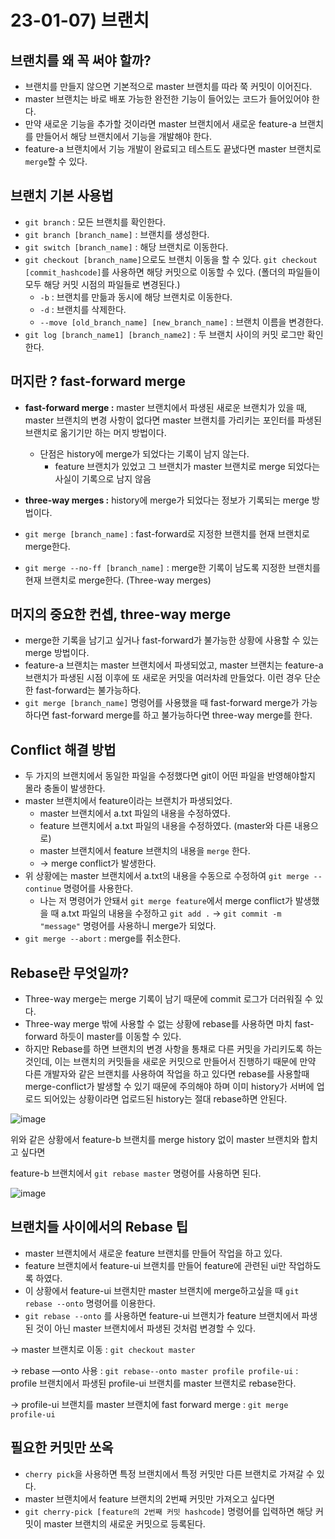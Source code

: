 # 23-01-07) 브랜치

## 브랜치를 왜 꼭 써야 할까?

- 브랜치를 만들지 않으면 기본적으로 master 브랜치를 따라 쭉 커밋이 이어진다.
- master 브랜치는 바로 배포 가능한 완전한 기능이 들어있는 코드가 들어있어야 한다.
- 만약 새로운 기능을 추가할 것이라면 master 브랜치에서 새로운 feature-a 브랜치를 만들어서 해당 브랜치에서 기능을 개발해야 한다.
- feature-a 브랜치에서 기능 개발이 완료되고 테스트도 끝냈다면 master 브랜치로 `merge`할 수 있다.

## 브랜치 기본 사용법

- `git branch` : 모든 브랜치를 확인한다.
- `git branch [branch_name]` : 브랜치를 생성한다.
- `git switch [branch_name]` : 해당 브랜치로 이동한다.
- `git checkout [branch_name]`으로도 브랜치 이동을 할 수 있다. `git checkout [commit_hashcode]`를 사용하면 해당 커밋으로 이동할 수 있다. (폴더의 파일들이 모두 해당 커밋 시점의 파일들로 변경된다.)
    - `-b` : 브랜치를 만듦과 동시에 해당 브랜치로 이동한다.
    - `-d` : 브랜치를 삭제한다.
    - `--move [old_branch_name] [new_branch_name]` : 브랜치 이름을 변경한다.
- `git log [branch_name1] [branch_name2]` : 두 브랜치 사이의 커밋 로그만 확인한다.

## 머지란 ? fast-forward merge

- **fast-forward merge :** master 브랜치에서 파생된 새로운 브랜치가 있을 때, master 브랜치의 변경 사항이 없다면 master 브랜치를 가리키는 포인터를 파생된 브랜치로 옮기기만 하는 머지 방법이다.
    - 단점은 history에 merge가 되었다는 기록이 남지 않는다.
        - feature 브랜치가 있었고 그 브랜치가 master 브랜치로 merge 되었다는 사실이 기록으로 남지 않음
- **************************************three-way merges :************************************** history에 merge가 되었다는 정보가 기록되는 merge 방법이다.

- `git merge [branch_name]` : fast-forward로 지정한 브랜치를 현재 브랜치로 merge한다.
- `git merge --no-ff [branch_name]` : merge한 기록이 남도록 지정한 브랜치를 현재 브랜치로 merge한다. (Three-way merges)

## 머지의 중요한 컨셉, three-way merge

- merge한 기록을 남기고 싶거나 fast-forward가 불가능한 상황에 사용할 수 있는 merge 방법이다.
- feature-a 브랜치는 master 브랜치에서 파생되었고, master 브랜치는 feature-a 브랜치가 파생된 시점 이후에 또 새로운 커밋을 여러차례 만들었다. 이런 경우 단순한 fast-forward는 불가능하다.
- `git merge [branch_name]` 명령어를 사용했을 때 fast-forward merge가 가능하다면 fast-forward merge를 하고 불가능하다면 three-way merge를 한다.

## Conflict 해결 방법

- 두 가지의 브랜치에서 동일한 파일을 수정했다면 git이 어떤 파일을 반영해야할지 몰라 충돌이 발생한다.
- master 브랜치에서 feature이라는 브랜치가 파생되었다.
    - master 브랜치에서 a.txt 파일의 내용을 수정하였다.
    - feature 브랜치에서 a.txt 파일의 내용을 수정하였다. (master와 다른 내용으로)
    - master 브랜치에서 feature 브랜치의 내용을 `merge` 한다.
    - → merge conflict가 발생한다.
- 위 상황에는 master 브랜치에서 a.txt의 내용을 수동으로 수정하여 `git merge --continue` 명령어를 사용한다.
    - 나는 저 명령어가 안돼서 `git merge feature`에서 merge conflict가 발생했을 때 a.txt 파일의 내용을 수정하고 `git add .` → `git commit -m "message"` 명령어를 사용하니 merge가 되었다.
- `git merge --abort` : merge를 취소한다.

## Rebase란 무엇일까?

- Three-way merge는 merge 기록이 남기 때문에 commit 로그가 더러워질 수 있다.
- Three-way merge 밖에 사용할 수 없는 상황에 rebase를 사용하면 마치 fast-forward 하듯이 master를 이동할 수 있다.
- 하지만 Rebase를 하면 브랜치의 변경 사항을 통채로 다른 커밋을 가리키도록 하는 것인데, 이는 브랜치의 커밋들을 새로운 커밋으로 만들어서 진행하기 때문에 만약 다른 개발자와 같은 브랜치를 사용하여 작업을 하고 있다면 rebase를 사용할때 merge-conflict가 발생할 수 있기 때문에 주의해야 하며 이미 history가 서버에 업로드 되어있는 상황이라면 업로드된 history는 절대 rebase하면 안된다.

![image](https://user-images.githubusercontent.com/68289543/211139462-492e43c9-fd25-4faf-ab7a-b2b9689eea6b.png)

위와 같은 상황에서 feature-b 브랜치를 merge history 없이 master 브랜치와 합치고 싶다면

feature-b 브랜치에서 `git rebase master` 명령어를 사용하면 된다.

![image](https://user-images.githubusercontent.com/68289543/211139471-cfbb97e6-52f9-44e4-8aa9-5ec9912f052b.png)

## 브랜치들 사이에서의 Rebase 팁

- master 브랜치에서 새로운 feature 브랜치를 만들어 작업을 하고 있다.
- feature 브랜치에서 feature-ui 브랜치를 만들어 feature에 관련된 ui만 작업하도록 하였다.
- 이 상황에서 feature-ui 브랜치만 master 브랜치에 merge하고싶을 때 `git rebase --onto` 명령어를 이용한다.
- `git rebase --onto` 를 사용하면 feature-ui 브랜치가 feature 브랜치에서 파생된 것이 아닌 master 브랜치에서 파생된 것처럼 변경할 수 있다.

→ master 브랜치로 이동 : `git checkout master`

→ rebase —onto 사용 : `git rebase--onto master profile profile-ui` : profile 브랜치에서 파생된 profile-ui 브랜치를 master 브랜치로 rebase한다. 

→ profile-ui 브랜치를 master 브랜치에 fast forward merge : `git merge profile-ui`

## 필요한 커밋만 쏘옥

- `cherry pick`을 사용하면 특정 브랜치에서 특정 커밋만 다른 브랜치로 가져갈 수 있다.
- master 브랜치에서 feature 브랜치의 2번째 커밋만 가져오고 싶다면
- `git cherry-pick [feature의 2번째 커밋 hashcode]` 명령어를 입력하면 해당 커밋이 master 브랜치의 새로운 커밋으로 등록된다.
